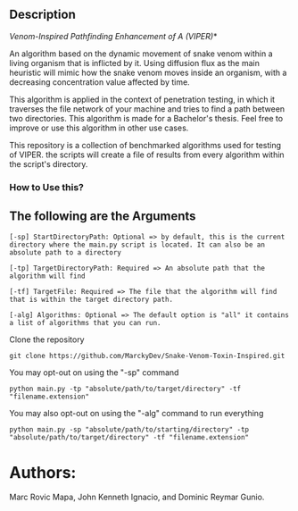 
## Description
**Venom-Inspired Pathfinding Enhancement of A* (VIPER)**

An algorithm based on the dynamic movement of snake venom within a living organism that is inflicted by it. Using diffusion flux as the main heuristic will mimic how the snake venom moves inside an organism, with a decreasing concentration value affected by time. 

This algorithm is applied in the context of penetration testing, in which it traverses the file network of your machine and tries to find a path between two directories. This algorithm is made for a Bachelor's thesis. Feel free to improve or use this algorithm in other use cases.

This repository is a collection of benchmarked algorithms used for testing of VIPER. the scripts will create a file of results from every algorithm within the script's directory.

### How to Use this?

## The following are the Arguments 
```
[-sp] StartDirectoryPath: Optional => by default, this is the current directory where the main.py script is located. It can also be an absolute path to a directory

[-tp] TargetDirectoryPath: Required => An absolute path that the algorithm will find

[-tf] TargetFile: Required => The file that the algorithm will find that is within the target directory path.

[-alg] Algorithms: Optional => The default option is "all" it contains a list of algorithms that you can run.
```

Clone the repository
```
git clone https://github.com/MarckyDev/Snake-Venom-Toxin-Inspired.git
```

You may opt-out on using the "-sp" command

```
python main.py -tp "absolute/path/to/target/directory" -tf "filename.extension"
```

You may also opt-out on using the "-alg" command to run everything
```
python main.py -sp "absolute/path/to/starting/directory" -tp "absolute/path/to/target/directory" -tf "filename.extension"
```




# Authors:
 Marc Rovic Mapa, John Kenneth Ignacio, and Dominic Reymar Gunio.


